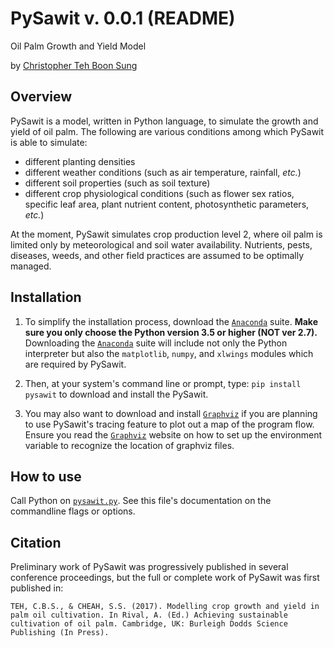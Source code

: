 # PySawit v. 0.0.1 (README)

Oil Palm Growth and Yield Model

by [Christopher Teh Boon Sung](http://www.christopherteh.com)

## Overview

PySawit is a model, written in Python language, to simulate the growth and yield of oil palm. The following are various conditions among which PySawit is able to simulate:

* different planting densities
* different weather conditions (such as air temperature, rainfall, *etc.*)
* different soil properties (such as soil texture)
* different crop physiological conditions (such as flower sex ratios, specific leaf area, plant nutrient content, photosynthetic parameters, *etc.*)

At the moment, PySawit simulates crop production level 2, where oil palm is limited only by meteorological and soil water availability. Nutrients, pests, diseases, weeds, and other field practices are assumed to be optimally managed.

## Installation

1. To simplify the installation process, download the [`Anaconda`](https://www.anaconda.com/download/) suite. **Make sure you only choose the Python version 3.5 or higher (NOT ver 2.7).** Downloading the [`Anaconda`](https://www.anaconda.com/download/) suite will include not only the Python interpreter but also the `matplotlib`, `numpy`, and `xlwings` modules which are required by PySawit.

1. Then, at your system's command line or prompt, type: `pip install pysawit`
to download and install the PySawit.

1. You may also want to download and install [`Graphviz`](http://www.graphviz.org/Download.php) if you are planning to use PySawit's tracing feature to plot out a map of the program flow. Ensure you read the [`Graphviz`](http://www.graphviz.org/Download.php) website on how to set up the environment variable to recognize the location of graphviz files.

## How to use

Call Python on [`pysawit.py`](pysawit.py). See this file's documentation on the commandline flags or options.

## Citation

Preliminary work of PySawit was progressively published in several conference proceedings, but the full or complete work of PySawit was first published in:

`TEH, C.B.S., & CHEAH, S.S. (2017). Modelling crop growth and yield in palm oil cultivation. In Rival, A. (Ed.) Achieving sustainable cultivation of oil palm. Cambridge, UK: Burleigh Dodds Science Publishing (In Press).`
